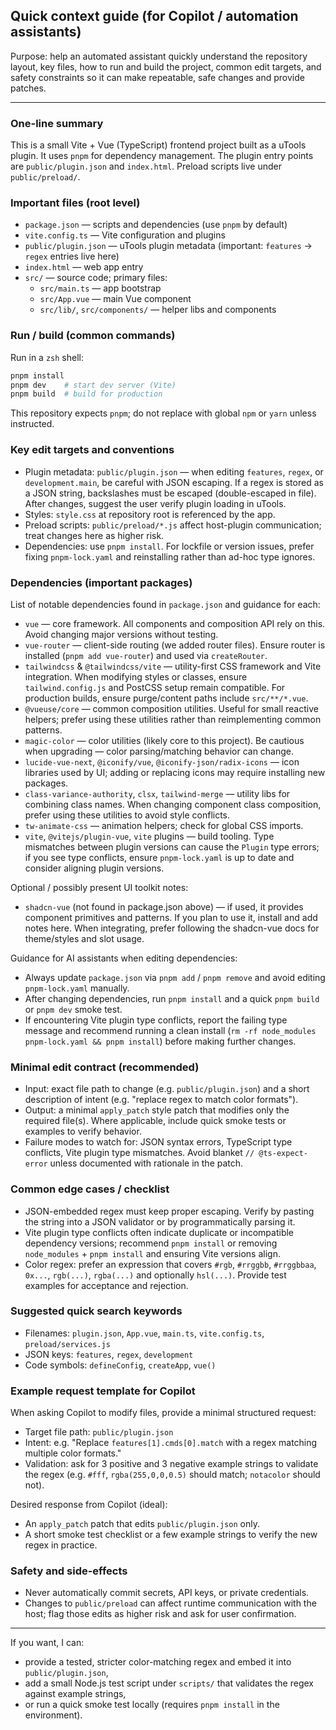 ## Quick context guide (for Copilot / automation assistants)

Purpose: help an automated assistant quickly understand the repository layout, key files, how to run and build the project, common edit targets, and safety constraints so it can make repeatable, safe changes and provide patches.

---

### One-line summary

This is a small Vite + Vue (TypeScript) frontend project built as a uTools plugin. It uses `pnpm` for dependency management. The plugin entry points are `public/plugin.json` and `index.html`. Preload scripts live under `public/preload/`.

### Important files (root level)

- `package.json` — scripts and dependencies (use `pnpm` by default)
- `vite.config.ts` — Vite configuration and plugins
- `public/plugin.json` — uTools plugin metadata (important: `features` -> `regex` entries live here)
- `index.html` — web app entry
- `src/` — source code; primary files:
  - `src/main.ts` — app bootstrap
  - `src/App.vue` — main Vue component
  - `src/lib/`, `src/components/` — helper libs and components

### Run / build (common commands)

Run in a `zsh` shell:

```bash
pnpm install
pnpm dev    # start dev server (Vite)
pnpm build  # build for production
```

This repository expects `pnpm`; do not replace with global `npm` or `yarn` unless instructed.

### Key edit targets and conventions

- Plugin metadata: `public/plugin.json` — when editing `features`, `regex`, or `development.main`, be careful with JSON escaping. If a regex is stored as a JSON string, backslashes must be escaped (double-escaped in file). After changes, suggest the user verify plugin loading in uTools.
- Styles: `style.css` at repository root is referenced by the app.
- Preload scripts: `public/preload/*.js` affect host-plugin communication; treat changes here as higher risk.
- Dependencies: use `pnpm install`. For lockfile or version issues, prefer fixing `pnpm-lock.yaml` and reinstalling rather than ad-hoc type ignores.

### Dependencies (important packages)

List of notable dependencies found in `package.json` and guidance for each:

- `vue` — core framework. All components and composition API rely on this. Avoid changing major versions without testing.
- `vue-router` — client-side routing (we added router files). Ensure router is installed (`pnpm add vue-router`) and used via `createRouter`.
- `tailwindcss` & `@tailwindcss/vite` — utility-first CSS framework and Vite integration. When modifying styles or classes, ensure `tailwind.config.js` and PostCSS setup remain compatible. For production builds, ensure purge/content paths include `src/**/*.vue`.
- `@vueuse/core` — common composition utilities. Useful for small reactive helpers; prefer using these utilities rather than reimplementing common patterns.
- `magic-color` — color utilities (likely core to this project). Be cautious when upgrading — color parsing/matching behavior can change.
- `lucide-vue-next`, `@iconify/vue`, `@iconify-json/radix-icons` — icon libraries used by UI; adding or replacing icons may require installing new packages.
- `class-variance-authority`, `clsx`, `tailwind-merge` — utility libs for combining class names. When changing component class composition, prefer using these utilities to avoid style conflicts.
- `tw-animate-css` — animation helpers; check for global CSS imports.
- `vite`, `@vitejs/plugin-vue`, `vite` plugins — build tooling. Type mismatches between plugin versions can cause the `Plugin` type errors; if you see type conflicts, ensure `pnpm-lock.yaml` is up to date and consider aligning plugin versions.

Optional / possibly present UI toolkit notes:

- `shadcn-vue` (not found in package.json above) — if used, it provides component primitives and patterns. If you plan to use it, install and add notes here. When integrating, prefer following the shadcn-vue docs for theme/styles and slot usage.

Guidance for AI assistants when editing dependencies:

- Always update `package.json` via `pnpm add` / `pnpm remove` and avoid editing `pnpm-lock.yaml` manually.
- After changing dependencies, run `pnpm install` and a quick `pnpm build` or `pnpm dev` smoke test.
- If encountering Vite plugin type conflicts, report the failing type message and recommend running a clean install (`rm -rf node_modules pnpm-lock.yaml && pnpm install`) before making further changes.

### Minimal edit contract (recommended)

- Input: exact file path to change (e.g. `public/plugin.json`) and a short description of intent (e.g. "replace regex to match color formats").
- Output: a minimal `apply_patch` style patch that modifies only the required file(s). Where applicable, include quick smoke tests or examples to verify behavior.
- Failure modes to watch for: JSON syntax errors, TypeScript type conflicts, Vite plugin type mismatches. Avoid blanket `// @ts-expect-error` unless documented with rationale in the patch.

### Common edge cases / checklist

- JSON-embedded regex must keep proper escaping. Verify by pasting the string into a JSON validator or by programmatically parsing it.
- Vite plugin type conflicts often indicate duplicate or incompatible dependency versions; recommend `pnpm install` or removing `node_modules` + `pnpm install` and ensuring Vite versions align.
- Color regex: prefer an expression that covers `#rgb`, `#rrggbb`, `#rrggbbaa`, `0x...`, `rgb(...)`, `rgba(...)` and optionally `hsl(...)`. Provide test examples for acceptance and rejection.

### Suggested quick search keywords

- Filenames: `plugin.json`, `App.vue`, `main.ts`, `vite.config.ts`, `preload/services.js`
- JSON keys: `features`, `regex`, `development`
- Code symbols: `defineConfig`, `createApp`, `vue()`

### Example request template for Copilot

When asking Copilot to modify files, provide a minimal structured request:

- Target file path: `public/plugin.json`
- Intent: e.g. "Replace `features[1].cmds[0].match` with a regex matching multiple color formats."
- Validation: ask for 3 positive and 3 negative example strings to validate the regex (e.g. `#fff`, `rgba(255,0,0,0.5)` should match; `notacolor` should not).

Desired response from Copilot (ideal):

- An `apply_patch` patch that edits `public/plugin.json` only.
- A short smoke test checklist or a few example strings to verify the new regex in practice.

### Safety and side-effects

- Never automatically commit secrets, API keys, or private credentials.
- Changes to `public/preload` can affect runtime communication with the host; flag those edits as higher risk and ask for user confirmation.

---

If you want, I can:

- provide a tested, stricter color-matching regex and embed it into `public/plugin.json`,
- add a small Node.js test script under `scripts/` that validates the regex against example strings,
- or run a quick smoke test locally (requires `pnpm install` in the environment).
